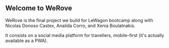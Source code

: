 ## Welcome to WeRove

WeRove is the final project we build for LeWagon bootcamp along with Nicolas Donoso Castex, Analida Corro, and Xenia Boulatnakis.

It consists on a social media platform for travellers, mobile-first (it's actually available as a PWA).

